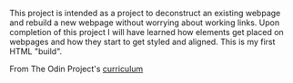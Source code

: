 This project is intended as a project to deconstruct an existing webpage and rebuild a new webpage without worrying about working links. Upon completion of this project I will have learned how elements get placed on webpages and how they start to get styled and aligned. This is my first HTML "build".

From The Odin Project's [curriculum](http://www.theodinproject.com/courses/web-development-101/lessons/html-css)
